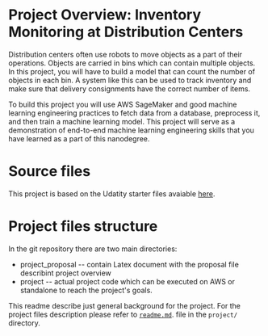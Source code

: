 # Project Overview: Inventory Monitoring at Distribution Centers
Distribution centers often use robots to move objects as a part of their operations. Objects are carried in bins which can contain multiple objects. In this project, you will have to build a model that can count the number of objects in each bin. A system like this can be used to track inventory and make sure that delivery consignments have the correct number of items.

To build this project you will use AWS SageMaker and good machine learning engineering practices to fetch data from a database, preprocess it, and then train a machine learning model. This project will serve as a demonstration of end-to-end machine learning engineering skills that you have learned as a part of this nanodegree.

# Source files
This project is based on the Udatity starter files avaiable [here](https://github.com/udacity/nd009t-capstone-starter). 

# Project files structure
In the git repository there are two main directories: 
- project_proposal -- contain Latex document with the proposal file describint project overview
- project -- actual project code which can be executed on AWS or standalone to reach the project's goals.

This readme describe just general background for the project.
For the project files description please refer to [`readme.md`](project/README.md).  file in the `project/` directory.
